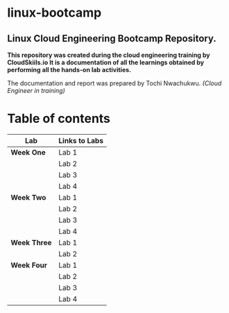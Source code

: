 # linux-bootcamp
## Linux Cloud Engineering Bootcamp Repository.

**This repository was created during the cloud engineering training by CloudSkiils.io It is a documentation of all the learnings obtained by performing all the hands-on lab activities.**

The documentation and report was prepared by Tochi Nwachukwu. *(Cloud Engineer in training)* 

# Table of contents


| Lab | Links to Labs |
| ----------- | ----------- |
| **Week One** | Lab 1  |
|  | Lab 2 |
|  | Lab 3 |
|  | Lab 4 |
| **Week Two** | Lab 1  |
|  | Lab 2 |
|  | Lab 3 |
|  | Lab 4 |
| **Week Three** | Lab 1  |
|  | Lab 2 |
| **Week Four** | Lab 1  |
|  | Lab 2 |
|  | Lab 3 |
|  | Lab 4 |